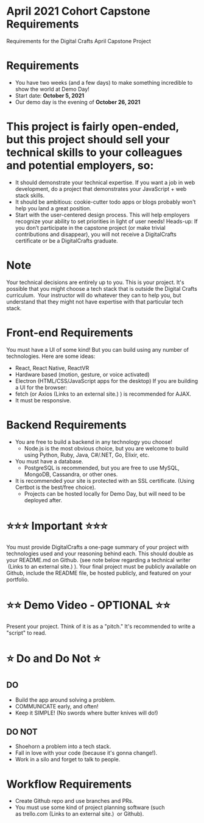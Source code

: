 # April 2021 Cohort Capstone Requirements
Requirements for the Digital Crafts April Capstone Project

# Requirements
* You have two weeks (and a few days) to make something incredible to show the world at Demo Day!
* Start date: **October 5, 2021**
* Our demo day is the evening of **October 26, 2021**

# This project is fairly open-ended, but this project should sell your technical skills to your colleagues and potential employers, so:
* It should demonstrate your technical expertise. If you want a job in web development, do a project that demonstrates your JavaScript + web stack skills.
* It should be ambitious: cookie-cutter todo apps or blogs probably won't help you land a great position.
* Start with the user-centered design process. This will help employers recognize your ability to set priorities in light of user needs!
Heads-up: If you don’t participate in the capstone project (or make trivial contributions and disappear), you will not receive a DigitalCrafts certificate or be a DigitalCrafts graduate.
 
# Note
Your technical decisions are entirely up to you. This is your project. It's possible that you might choose a tech stack that is outside the Digital Crafts curriculum.  Your instructor will do whatever they can to help you, but understand that they might not have expertise with that particular tech stack.

# Front-end Requirements
You must have a UI of some kind! But you can build using any number of technologies. Here are some ideas:
* React, React Native, ReactVR
* Hardware based (motion, gesture, or voice activated)
* Electron (HTML/CSS/JavaScript apps for the desktop)
If you are building a UI for the browser:
* fetch (or Axios (Links to an external site.) ) is recommended for AJAX.
* It must be responsive.

# Backend Requirements
* You are free to build a backend in any technology you choose!
    * Node.js is the most obvious choice, but you are welcome to build using Python, Ruby, Java, C#/.NET, Go, Elixir, etc.
* You must have a database.
    * PostgreSQL is recommended, but you are free to use MySQL, MongoDB, Cassandra, or other ones.
* It is recommended your site is protected with an SSL certificate. (Using Certbot is the best/free choice).
    * Projects can be hosted locally for Demo Day, but will need to be deployed after.  

# ⭐️⭐️⭐️ Important ⭐️⭐️⭐️
You must provide DigitalCrafts a one-page summary of your project with technologies used and your reasoning behind each.
This should double as your README.md on Github. (see note below regarding a technical writer
 (Links to an external site.)
).
Your final project must be publicly available on Github, include the README file, be hosted publicly, and featured on your portfolio.

# ⭐️⭐️ Demo Video - OPTIONAL ⭐️⭐️
Present your project.
Think of it is as a "pitch."
It's recommended to write a "script" to read.

# ⭐️ Do and Do Not ⭐️

## DO
* Build the app around solving a problem.
* COMMUNICATE early, and often!
* Keep it SIMPLE! (No swords where butter knives will do!)
## DO NOT
* Shoehorn a problem into a tech stack.
* Fall in love with your code (because it's gonna change!).
* Work in a silo and forget to talk to people.

# Workflow Requirements
* Create Github repo and use branches and PRs.
* You must use some kind of project planning software (such as trello.com (Links to an external site.)  or Github).
